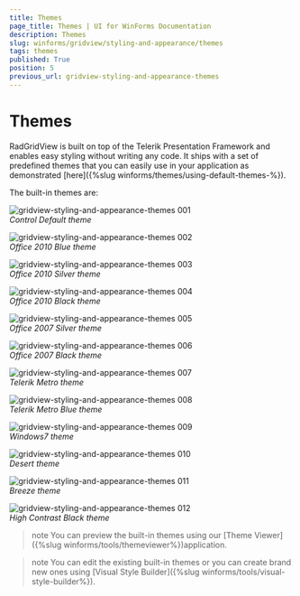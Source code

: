 ```yaml
---
title: Themes
page_title: Themes | UI for WinForms Documentation
description: Themes
slug: winforms/gridview/styling-and-appearance/themes
tags: themes
published: True
position: 5
previous_url: gridview-styling-and-appearance-themes
---
```


# Themes



RadGridView is built on top of the Telerik Presentation Framework and enables easy styling without writing any code. It ships with a set of predefined themes that you can easily use in your application as demonstrated [here]({%slug winforms/themes/using-default-themes-%}).

The built-in themes are:

![gridview-styling-and-appearance-themes 001](images/gridview-styling-and-appearance-themes001.png)<br>*Control Default theme*

![gridview-styling-and-appearance-themes 002](images/gridview-styling-and-appearance-themes002.png)<br>*Office 2010 Blue theme*

![gridview-styling-and-appearance-themes 003](images/gridview-styling-and-appearance-themes003.png)<br>*Office 2010 Silver theme*


![gridview-styling-and-appearance-themes 004](images/gridview-styling-and-appearance-themes004.png)<br>*Office 2010 Black theme*

![gridview-styling-and-appearance-themes 005](images/gridview-styling-and-appearance-themes005.png)<br>*Office 2007 Silver theme*

![gridview-styling-and-appearance-themes 006](images/gridview-styling-and-appearance-themes006.png)<br>*Office 2007 Black theme*

![gridview-styling-and-appearance-themes 007](images/gridview-styling-and-appearance-themes007.png)<br>*Telerik Metro theme*

![gridview-styling-and-appearance-themes 008](images/gridview-styling-and-appearance-themes008.png)<br>*Telerik Metro Blue theme*

![gridview-styling-and-appearance-themes 009](images/gridview-styling-and-appearance-themes009.png)<br>*Windows7 theme*

![gridview-styling-and-appearance-themes 010](images/gridview-styling-and-appearance-themes010.png)<br>*Desert theme*

![gridview-styling-and-appearance-themes 011](images/gridview-styling-and-appearance-themes011.png)<br>*Breeze theme*

![gridview-styling-and-appearance-themes 012](images/gridview-styling-and-appearance-themes012.png)<br>*High Contrast Black theme*

>note You can preview the built-in themes using our [Theme Viewer]({%slug winforms/tools/themeviewer%})application.
>

>note You can edit the existing built-in themes or you can create brand new ones using [Visual Style Builder]({%slug winforms/tools/visual-style-builder%}).
>

